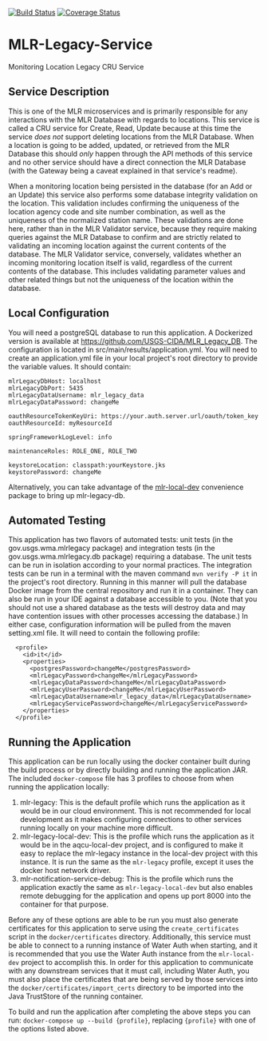 [![Build Status](https://travis-ci.org/USGS-CIDA/MLR-Legacy-Service.svg?branch=master)](https://travis-ci.org/USGS-CIDA/MLR-Legacy-Service) [![Coverage Status](https://coveralls.io/repos/github/USGS-CIDA/MLR-Legacy-Service/badge.svg?branch=master)](https://coveralls.io/github/USGS-CIDA/MLR-Legacy-Service?branch=master)

# MLR-Legacy-Service
Monitoring Location Legacy CRU Service

## Service Description
This is one of the MLR microservices and is primarily responsible for any interactions with the MLR Database with regards to locations. This service is called a CRU service for Create, Read, Update because at this time the service _does not_ support deleting locations from the MLR Database. When a location is going to be added, updated, or retrieved from the MLR Database this should _only_ happen through the API methods of this service and no other service should have a direct connection the MLR Database (with the Gateway being a caveat explained in that service's readme).

When a monitoring location being persisted in the database (for an Add or an Update) this service also performs some database integrity validation on the location. This validation includes confirming the uniqueness of the location agency code and site number combination, as well as the uniqueness of the normalized station name. These validations are done here, rather than in the MLR Validator service, because they require making queries against the MLR Database to confirm and are strictly related to validating an incoming location against the current contents of the database. The MLR Validator service, conversely, validates whether an incoming monitoring location itself is valid, regardless of the current contents of the database. This includes validating parameter values and other related things but not the uniqueness of the location within the database. 


## Local Configuration
You will need a postgreSQL database to run this application. A Dockerized version is available at https://github.com/USGS-CIDA/MLR_Legacy_DB.
The configuration is located in src/main/results/application.yml. You will need to create an application.yml file in your local project's root directory to provide the variable values. It should contain:

```
mlrLegacyDbHost: localhost
mlrLegacyDbPort: 5435
mlrLegacyDataUsername: mlr_legacy_data
mlrLegacyDataPassword: changeMe

oauthResourceTokenKeyUri: https://your.auth.server.url/oauth/token_key
oauthResourceId: myResourceId

springFrameworkLogLevel: info

maintenanceRoles: ROLE_ONE, ROLE_TWO

keystoreLocation: classpath:yourKeystore.jks
keystorePassword: changeMe
```

Alternatively, you can take advantage of the [mlr-local-dev](https://github.com/USGS-CIDA/mlr-local-dev) convenience package to bring up mlr-legacy-db.

## Automated Testing
This application has two flavors of automated tests: unit tests (in the gov.usgs.wma.mlrlegacy package) and integration tests (in the gov.usgs.wma.mlrlegacy.db package) requiring a database. The unit tests can be run in isolation according to your normal practices.
The integration tests can be run in a terminal with the maven command ```mvn verify -P it``` in the project's root directory. Running in this manner will pull the database Docker image from the central repository and run it in a container.
They can also be run in your IDE against a database accessible to you. (Note that you should not use a shared database as the tests will destroy data and may have contention issues with other processes accessing the database.)
In either case, configuration information will be pulled from the maven setting.xml file. It will need to contain the following profile:
```
  <profile>
    <id>it</id>
    <properties>
      <postgresPassword>changeMe</postgresPassword>
      <mlrLegacyPassword>changeMe</mlrLegacyPassword>
      <mlrLegacyDataPassword>changeMe</mlrLegacyDataPassword>
      <mlrLegacyUserPassword>changeMe</mlrLegacyUserPassword>
      <mlrLegacyDataUsername>mlr_legacy_data</mlrLegacyDataUsername>
      <mlrLegacyServicePassword>changeMe</mlrLegacyServicePassword>
    </properties>
  </profile>
```

## Running the Application

This application can be run locally using the docker container built during the build process or by directly building and running the application JAR. The included `docker-compose` file has 3 profiles to choose from when running the application locally:

1. mlr-legacy: This is the default profile which runs the application as it would be in our cloud environment. This is not recommended for local development as it makes configuring connections to other services running locally on your machine more difficult.
2. mlr-legacy-local-dev: This is the profile which runs the application as it would be in the aqcu-local-dev project, and is configured to make it easy to replace the mlr-legacy instance in the local-dev project with this instance. It is run the same as the `mlr-legacy` profile, except it uses the docker host network driver.
3. mlr-notification-service-debug: This is the profile which runs the application exactly the same as `mlr-legacy-local-dev` but also enables remote debugging for the application and opens up port 8000 into the container for that purpose.

Before any of these options are able to be run you must also generate certificates for this application to serve using the `create_certificates` script in the `docker/certificates` directory. Additionally, this service must be able to connect to a running instance of Water Auth when starting, and it is recommended that you use the Water Auth instance from the `mlr-local-dev` project to accomplish this. In order for this application to communicate with any downstream services that it must call, including Water Auth, you must also place the certificates that are being served by those services into the `docker/certificates/import_certs` directory to be imported into the Java TrustStore of the running container.

To build and run the application after completing the above steps you can run: `docker-compose up --build {profile}`, replacing `{profile}` with one of the options listed above.
